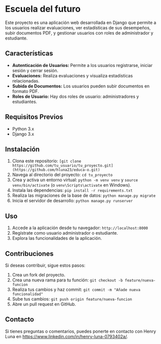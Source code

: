 # Escuela del futuro

Este proyecto es una aplicación web desarrollada en Django que permite a los usuarios realizar evaluaciones, ver estadísticas de sus desempeños, subir documentos PDF, y gestionar usuarios con roles de administrador y estudiante.

## Características

- **Autenticación de Usuarios:** Permite a los usuarios registrarse, iniciar sesión y cerrar sesión.
- **Evaluaciones:** Realiza evaluaciones y visualiza estadísticas relacionadas.
- **Subida de Documentos:** Los usuarios pueden subir documentos en formato PDF.
- **Roles de Usuario:** Hay dos roles de usuario: administradores y estudiantes.

## Requisitos Previos

- Python 3.x
- Django 3.x

## Instalación

1. Clona este repositorio: `[git clone https://github.com/tu_usuario/tu_proyecto.git](https://github.com/hluna23/educa-o.git)`
2. Navega al directorio del proyecto: `cd tu_proyecto`
3. Crea y activa un entorno virtual: `python -m venv venv` y `source venv/bin/activate` (o `venv\Scripts\activate` en Windows).
4. Instala las dependencias: `pip install -r requirements.txt`
5. Realiza las migraciones de la base de datos: `python manage.py migrate`
6. Inicia el servidor de desarrollo: `python manage.py runserver`

## Uso

1. Accede a la aplicación desde tu navegador: `http://localhost:8000`
2. Regístrate como usuario administrador o estudiante.
3. Explora las funcionalidades de la aplicación.

## Contribuciones

Si deseas contribuir, sigue estos pasos:

1. Crea un fork del proyecto.
2. Crea una nueva rama para tu función: `git checkout -b feature/nueva-funcion`
3. Realiza tus cambios y haz commit: `git commit -m "Añade nueva funcionalidad"`
4. Sube tus cambios: `git push origin feature/nueva-funcion`
5. Abre un pull request en GitHub.


## Contacto

Si tienes preguntas o comentarios, puedes ponerte en contacto con Henry Luna en https://www.linkedin.com/in/henry-luna-0793402a/.
